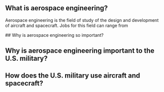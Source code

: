 ## What is aerospace engineering?
<p>Aerospace engineering is the field of study of the design and development of aircraft and spacecraft. Jobs for this field can range from   </p>
## Why is aerospace engineering so important?

## Why is aerospace engineering important to the U.S. military?

## How does the U.S. military use aircraft and spacecraft?

